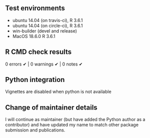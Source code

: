 ## Test environments
* ubuntu 14.04 (on travis-ci), R 3.6.1
* ubuntu 14.04 (on circle-ci), R 3.6.1
* win-builder (devel and release)
* MacOS 18.6.0 R 3.6.1 

## R CMD check results

0 errors ✔ | 0 warnings ✔ | 0 notes ✔

## Python integration

Vignettes are disabled when python is not available

## Change of maintainer details

I will continue as maintainer (but have added the Python author as a contributor)
and have updated my name to match other package submission and publications.
